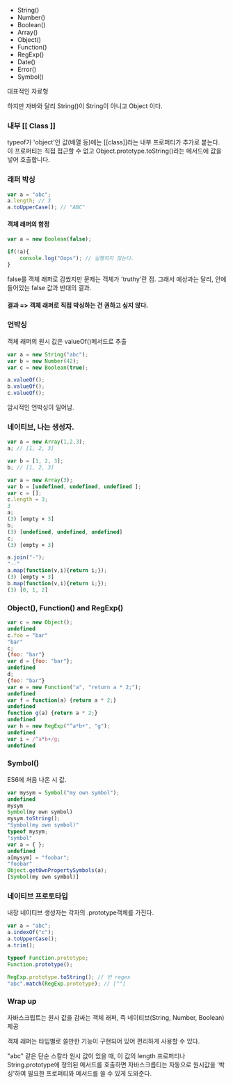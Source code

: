 - String()
- Number()
- Boolean()
- Array()
- Object()
- Function()
- RegExp()
- Date()
- Error()
- Symbol()



대표적인 자료형

하지만 자바와 달리 String()이 String이 아니고 Object 이다.



### 내부 [[ Class ]] 

typeof가 'object'인 값(배열 등)에는 [[class]]라는 내부 프로퍼티가 추가로 붙는다. 이 프로퍼티는 직접 접근할 수 없고 Object.prototype.toString()라는 메서드에 값을 넣어 호출합니다.



### 래퍼 박싱

```javascript
var a = "abc";
a.length; // 3
a.toUpperCase(); // "ABC"
```



#### 객체 래퍼의 함정

```javascript
var a = new Boolean(false);

if(!a){
    console.log("Oops"); // 실행되지 않는다.
}
```

false를 객체 래퍼로 감쌌지만 문제는 객체가 'truthy'란 점. 그래서 예상과는 달리, 안에 들어있는 false 값과 반대의 결과.



#### 결과 => 객체 래퍼로 직접 박싱하는 건 권하고 싶지 않다.



### 언박싱

객체 래퍼의 원시 값은 valueOf()메서드로 추출

```javascript
var a = new String("abc");
var b = new Number(42);
var c = new Boolean(true);

a.valueOf(); 
b.valueOf();
c.valueOf();
```

암시적인 언박싱이 일어남.



### 네이티브, 나는 생성자.

```javascript
var a = new Array(1,2,3);
a; // [1, 2, 3]

var b = [1, 2, 3];
b; // [1, 2, 3]
```

```javascript
var a = new Array(3);
var b = [undefined, undefined, undefined ];
var c = [];
c.length = 3;
3
a;
(3) [empty × 3]
b;
(3) [undefined, undefined, undefined]
c;
(3) [empty × 3]
```

```javascript
a.join("-");
"--"
a.map(function(v,i){return i;});
(3) [empty × 3]
b.map(function(v,i){return i;});
(3) [0, 1, 2]
```



### Object(), Function() and RegExp()

```javascript
var c = new Object();
undefined
c.foo = "bar"
"bar"
c;
{foo: "bar"}
var d = {foo: "bar"};
undefined
d;
{foo: "bar"}
var e = new Function("a", "return a * 2;");
undefined
var f = function(a) {return a * 2;}
undefined
function g(a) {return a * 2;}
undefined
var h = new RegExp("^a*b+", "g");
undefined
var i = /^a*b+/g;
undefined
```



### Symbol()

ES6에 처음 나온 시 값.

```javascript
var mysym = Symbol("my own symbol");
undefined
mysym
Symbol(my own symbol)
mysym.toString();
"Symbol(my own symbol)"
typeof mysym;
"symbol"
var a = { };
undefined
a[mysym] = "foobar";
"foobar"
Object.getOwnPropertySymbols(a);
[Symbol(my own symbol)]
```



### 네이티브 프로토타입

내장 네이티브 생성자는 각자의 .prototype객체를 가진다.

```javascript
var a = "abc";
a.indexOf("c");
a.toUpperCase();
a.trim();
```

```javascript
typeof Function.prototype;
Function.prototype();

RegExp.prototype.toString(); // 빈 regex
"abc".match(RegExp.prototype); // [""]
```



### Wrap up

자바스크립트는 원시 값을 감싸는 객체 래퍼, 즉 네이티브(String, Number, Boolean) 제공

 객체 래퍼는 타입별로 쓸만한 기능이 구현되어 있어 편리하게 사용할 수 있다.

"abc" 같은 단순 스칼라 원시 값이 있을 때, 이 값의 length 프로퍼티나 String.prototype에 정의된 메서드를 호출하면 자바스크릅티는 자동으로 원시값을 '박싱'하여 필요한 프로퍼티와 메서드를 쓸 수 있게 도와준다.